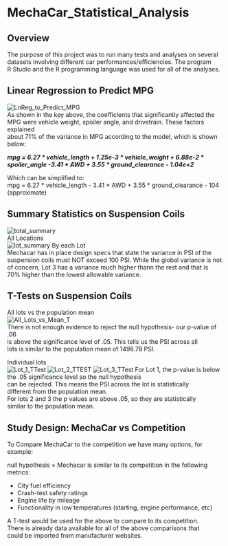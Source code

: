 # MechaCar_Statistical_Analysis

## Overview  
The purpose of this project was to run many tests and analyses on several  
datasets involving different car performances/efficiencies.  The program  
R Studio and the R programming language was used for all of the analyses.  

## Linear Regression to Predict MPG  
![LnReg_to_Predict_MPG](https://user-images.githubusercontent.com/91306342/156360406-70d85dea-ee15-4c40-832e-9db49bfb1c48.PNG)  
As shown in the key above, the coefficients that significantly affected the  
MPG were vehicle weight, spoiler angle, and drivetrain. These factors explained  
about 71% of the variance in MPG according to the model, which is shown below:  

***mpg = 6.27 * vehicle_length + 1.25e-3 * vehicle_weight + 6.88e-2 * spoiler_angle -3.41 * AWD + 3.55 * ground_clearance - 1.04e+2***  

Which can be simplified to:  
mpg = 6.27 * vehicle_length - 3.41 * AWD + 3.55 * ground_clearance - 104  
(approximate)  

## Summary Statistics on Suspension Coils  

![total_summary](https://user-images.githubusercontent.com/91306342/156362855-2b7ca629-2b3a-4629-ba22-e3079baa2b97.png)  
All Locations  
![lot_summary](https://user-images.githubusercontent.com/91306342/156362898-70772dcd-5f40-4d97-939a-ac936e1dc619.png)
By each Lot  
Mechacar has in place design specs that state the variance in PSI of the  
suspension coils must NOT exceed 100 PSI. While the global variance is not  
of concern, Lot 3 has a variance much higher thann the rest and that is  
70% higher than the lowest allowable variance.  

## T-Tests on Suspension Coils  
All lots vs the population mean  
![All_Lots_vs_Mean_T](https://user-images.githubusercontent.com/91306342/156364454-098fa632-fbe2-4d8f-a7f4-2e11c7be9724.PNG)  
There is not enough evidence to reject the null hypothesis- our p-value of .06  
is above the significance level of .05. This tells us the PSI across all  
lots is similar to the population mean of 1498.78 PSI.  

Individual lots  
![Lot_1_TTest](https://user-images.githubusercontent.com/91306342/156369025-c2634396-dc05-40ec-918a-c90a9428cac9.png) ![Lot_2_TTEST](https://user-images.githubusercontent.com/91306342/156369043-c21bc16d-1c06-4f4f-8bb2-006af6d3b5cc.png) ![Lot_3_TTest](https://user-images.githubusercontent.com/91306342/156369067-25e69471-30e9-400b-9cc6-46dbea59cbb2.png)
For Lot 1, the p-value is below the .05 significance level so the null hypothesis  
can be rejected. This means the PSI across the lot is statistically  
different from the population mean.  
For lots 2 and 3 the p values are above .05, so they are statistically  
similar to the population mean.  

## Study Design: MechaCar vs Competition  
To Compare MechaCar to the competition we have many options, for example:  

null hypothesis = Mechacar is similar to its competition in the following metrics:  
- City fuel efficiency  
- Crash-test safety ratings  
- Engine life by mileage  
- Functionality in low temperatures (starting, engine performance, etc)  

A T-test would be used for the above to compare to its competition.  
There is already data available for all of the above comparisons that  
could be imported from manufacturer websites.  






